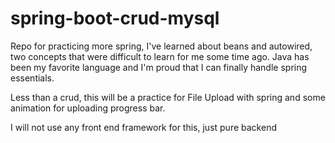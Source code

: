 # spring-boot-crud-mysql
Repo for practicing more spring, 
I've learned about beans and autowired, two concepts that were difficult to learn for me some time ago. 
Java has been my favorite language and I'm proud that I can finally handle spring essentials.

Less than a crud, this will be a practice for File Upload with spring and some
animation for uploading progress bar.

I will not use any front end framework for this, just pure backend
